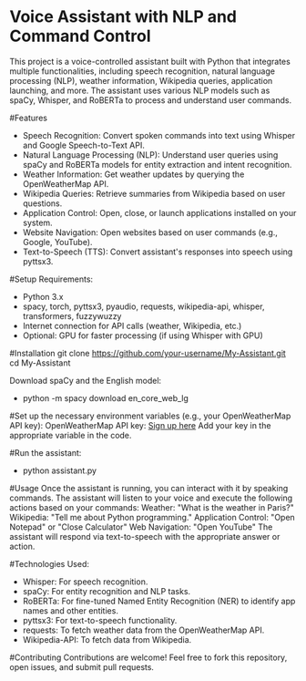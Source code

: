 # Voice Assistant with NLP and Command Control
This project is a voice-controlled assistant built with Python that integrates multiple functionalities, including speech recognition, natural language processing (NLP), weather information, Wikipedia queries, application launching, and more. The assistant uses various NLP models such as spaCy, Whisper, and RoBERTa to process and understand user commands.

#Features
- Speech Recognition: Convert spoken commands into text using Whisper and Google Speech-to-Text API.
- Natural Language Processing (NLP): Understand user queries using spaCy and RoBERTa models for entity extraction and intent recognition.
- Weather Information: Get weather updates by querying the OpenWeatherMap API.
- Wikipedia Queries: Retrieve summaries from Wikipedia based on user questions.
- Application Control: Open, close, or launch applications installed on your system.
- Website Navigation: Open websites based on user commands (e.g., Google, YouTube).
- Text-to-Speech (TTS): Convert assistant's responses into speech using pyttsx3.

#Setup
Requirements:
- Python 3.x
- spacy, torch, pyttsx3, pyaudio, requests, wikipedia-api, whisper, transformers, fuzzywuzzy
- Internet connection for API calls (weather, Wikipedia, etc.)
- Optional: GPU for faster processing (if using Whisper with GPU)

#Installation
git clone https://github.com/your-username/My-Assistant.git
cd My-Assistant

Download spaCy and the English model:
- python -m spacy download en_core_web_lg

#Set up the necessary environment variables (e.g., your OpenWeatherMap API key):
OpenWeatherMap API key: [Sign up here](https://home.openweathermap.org/users/sign_in)
Add your key in the appropriate variable in the code.

#Run the assistant:
- python assistant.py

#Usage
Once the assistant is running, you can interact with it by speaking commands. The assistant will listen to your voice and execute the following actions based on your commands:
Weather: "What is the weather in Paris?"
Wikipedia: "Tell me about Python programming."
Application Control: "Open Notepad" or "Close Calculator"
Web Navigation: "Open YouTube"
The assistant will respond via text-to-speech with the appropriate answer or action.

#Technologies Used:
- Whisper: For speech recognition.
- spaCy: For entity recognition and NLP tasks.
- RoBERTa: For fine-tuned Named Entity Recognition (NER) to identify app names and other entities.
- pyttsx3: For text-to-speech functionality.
- requests: To fetch weather data from the OpenWeatherMap API.
- Wikipedia-API: To fetch data from Wikipedia.

#Contributing
Contributions are welcome! Feel free to fork this repository, open issues, and submit pull requests.


